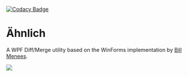 [![Codacy Badge](https://api.codacy.com/project/badge/Grade/4150b6ac353a47abae679c1f29827d13)](https://www.codacy.com?utm_source=github.com&amp;utm_medium=referral&amp;utm_content=Dirkster99/Diff&amp;utm_campaign=Badge_Grade)

# Ähnlich
A WPF Diff/Merge utility based on the WinForms implementation by [Bill Menees](http://menees.com/). 

![](https://raw.githubusercontent.com/Dirkster99/Aehnlich/master/source/00%20Docs/%C3%84hnlichDemo.png)
